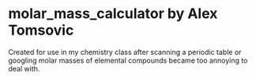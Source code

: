 # molar_mass_calculator by Alex Tomsovic

Created for use in my chemistry class after scanning a periodic table 
or googling molar masses of elemental compounds became too annoying to deal with.
